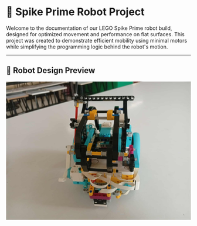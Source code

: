 # 🤖 Spike Prime Robot Project

Welcome to the documentation of our LEGO Spike Prime robot build, designed for optimized movement and performance on flat surfaces. This project was created to demonstrate efficient mobility using minimal motors while simplifying the programming logic behind the robot's motion.

---

## 📸 Robot Design Preview

 ![Image Alt](https://github.com/devtyrs/Future-Engineers/blob/6d26d9a76979bd2b51f6766a203837760ef612f0/Images/Spike%20Prime_sample.jpg)
